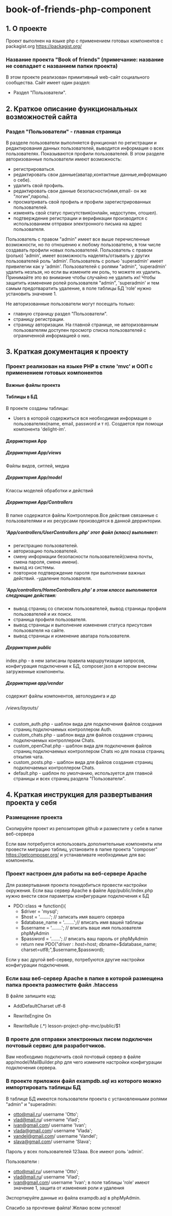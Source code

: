 # book-of-friends-php-component
## 1. О проекте
Проект выполнен на языке php  c применением готовых компонентов с packagist.org https://packagist.org/

### Название проекта "Book of friends" (примечание: название не совпадает с названием папки проекта)

В этом проекте реализован примитивный web-сайт  социального сообщества. Сайт имеет один раздел:

- Раздел "Пользователи".

## 2. Краткое описание функциональных возможностей сайта

### Раздел "Пользователи" - главная страница
В разделе пользователи выполняется функционал по регистрации и редактирования данных пользователей, выводится информация о всех пользователях. Показываются профили пользователей.
В этом разделе авторизованные пользователи имеют возможность:
- регистрироваться.
- редактировать свои данные(аватар,контактные данные,информацию о себе).
- удалить свой профиль.
- редактировать свои данные безопасности(имя,email- он же "логин",пароль).
- просматривать свой профиль и профили зарегистрированных пользователей.
- изменять свой статус присутствия(онлайн, недоступен, отошел).
- подтверждение регистрации и верификации производится с использованием отправки электронного письма на адрес пользователя.

 Пользователь с правом "admin" имеет все выше перечисленные возможности, но по отношению к любому пользователю, в том числе создавать профили новых пользователей.
 Пользователь с правом (ролью) 'admin',  имеет возможность наделять/отзывать у других пользователей роль 'admin'. 
 Пользователь с ролью 'superadmin' имеет привилегии  как у  'admin'.
 Пользователей с ролями "admin", 'superadmin' удалить незльзя, но если вы измените им роль, то можете их удалить. Принимайте это во внимание чтобы случайно не удалить их!
 Чтобы защитить изменение ролей рользователя "admin", 'superadmin' и тем самым предотваратить удаление, в поле таблицы БД 'role' нужно установить значение 1.

Не авторизованные пользователи могут посещать только:
- главную страницу раздел "Пользователи".
- страницу регистрации.
- страницу авторизации.
На главной странице, не авторизованным пользователям доступен просмотр списка пользователей с ограниченной информацией о них.
 

## 3. Краткая документация к проекту

### Проект реализован на языке PHP в стиле 'mvc' и ООП c применением готовых компонентов

#### Важные файлы проекта

#### Таблицы в БД 
В проекте созданы  таблицы:
- Users в которой содержиться вся необходимая информация о пользователях(name, email, password и т п). Создается при помощи компонента 'delight-im'.


#### Дерриктория App
##### Дерриктория App/views
Файлы видов, ситлей, медиа

##### Дерриктория App/model
Классы моделей обработки и действий

##### Дерриктория App/Controllers
В папке содержатся файлы Контроллеров.Все действия связанные с  пользователями и их ресурсами производятся в данной дерриктории.

##### 'App/controllers/UserControllers.php' этот файл (класс) выполняет:
- регистрацию пользователей.
- авторизацию пользователей.
- смену информации безопасности пользователей(смена почты, смена пароля, смена имени).
- выход из системы.
- повторное подтверждение пароля при выполнении важных действий.
-удаление пользователя.

##### 'App/controllers/HomeControllers.php' в этом классе выполняются следующие действия:
- вывод страниц со списком пользователей, вывод страницы профиля пользователей и их поиск.
- страница профиля пользователя.
- вывод страницы и выполнение изменения статуса присутсвия пользователя на сайте.
- вывод страницы и изменение аватара пользователя.

##### Дерриктория public
index.php - в нем записаны правила маршрутизации запросов, конфигурация подключения к БД, composer.json в котором внесены загруженные компоненты.

##### Дерриктория app/vendor 
содержит файлы компонентов, автолоудинга и др

###### /views/layouts/
- custom_auth.php - шаблон вида для подключения файлов создания страниц подключаемых контроллером Auth.
- custom_chats.php  - шаблон вида для файлов создания страниц подключаемых контроллером Chats.
- custom_openChat.php - шаблон вида для подключения файлов  страниц подключаемых контроллером Chats но для показа страниц откытия чата.
- custom_posts.php  - шаблон вида для файлов создания страниц подключаемых контроллером Chats.
- default.php - шаблон по умолчанию, используется для главной страницы и всех страниц раздела "Пользователи".

## 4. Краткая инструкция для развертывания проекта у себя

### Размещение проекта

Скопируйте проект из репозитория  github и разместите у себя в папке веб-сервера

Если вам потребуется использовать дополнительные компоненты или провести миграцию таблиц, 
установите в папке проекта "composer" https://getcomposer.org/ и устанавливате необходимые для вас компоненты.
### Проект настроен для работы на  веб-сервере  Apache
Для развертывания проекта понадобиться провести настройки окружения.
Если ваш сервер Apache  в файле App/public/index.php нужно внести свои параметры конфигурации подключения к БД

 - PDO::class => function(){
    - $driver = 'mysql'; 
    - $host = '........'; // записать имя вашего сервера
    - $database_name = '........';// вписать имя вашей таблицы
    - $username = '........'; // вписать ваше имя пользователя phpMyAdmin
    - $password = '.......'; // вписать ваш пароль от phpMyAdmin
    - return new PDO("$driver:host=$host; dbname=$database_name; charset=utf8;",$username,$password);

    
Если у вас другой веб-сервер, потребуются другие настройки конфигурации подключения.


### Если ваш веб-сервер Apache в папке в которой размещена папка проекта разместите файл .htaccess
В файле запишите код:

- AddDefaultCharset utf-8

- RewriteEngine On

- RewriteRule (.*) lesson-project-php-mvc/public/$1 


### В проете для отправки электронных писем подключен почтовый сервис для разработчиков. 
Вам необходимо подключить свой почтовый сервер в файле app/model/MailBuilder.php для чего измените настройки конфигурации подключения сервера.



### В проекте приложен файл exampdb.sql из которого можно импортировать таблицы БД
В таблице БД имеются пользователи проекта с установленными ролями "admin" и "superadmin:
- otto@mail.ru/ username 'Otto';
- vlad@mail.ru/ username 'Vlad';
- ivan@gmail.com/ username 'Ivan';
- vlada@gmail.com/ username 'Vlada';
- vandel@gmail.com/ username 'Vandel';
- slava@gmail.com/ username 'Slava';

Пароль у всех  пользователей 123aaa.
Все имеют роль 'admin'.

Пользователи :
- otto@mail.ru/ username 'Otto';
- vlad@mail.ru/ username 'Vlad';
- ivan@gmail.com/ username 'Ivan';
в поле таблицы 'role' имеют значение 1, защита от изменения роли и удаления

Экспортируйте  данные из файла exampdb.aql в phpMyAdmin.

Спасибо за прочтение файла! Желаю всем успехов!

